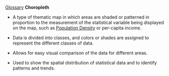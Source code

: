 
 [Glossary](./../glossary/)
**Choropleth**

- A type of thematic map in which areas are shaded or patterned in proportion to the measurement of the statistical variable being displayed on the map, such as [Population Density](./../population-density/) or per-capita income.


- Data is divided into classes, and colors or shades are assigned to represent the different classes of data.


- Allows for easy visual comparison of the data for different areas.


- Used to show the spatial distribution of statistical data and to identify patterns and trends.